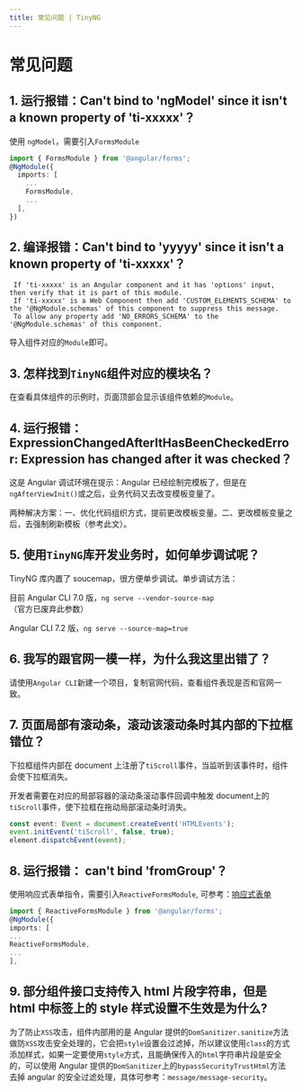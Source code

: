 ```yaml
---
title: 常见问题 | TinyNG
---
```


# 常见问题
## 1. 运行报错：Can't bind to 'ngModel' since it isn't a known property of 'ti-xxxxx'？

使用 `ngModel`，需要引入`FormsModule`

```typescript
import { FormsModule } from '@angular/forms';
@NgModule({
  imports: [
    ...
    FormsModule,
    ...
  ],
})
```

## 2. 编译报错：Can't bind to 'yyyyy' since it isn't a known property of 'ti-xxxxx'？
```
 If 'ti-xxxxx' is an Angular component and it has 'options' input, then verify that it is part of this module.
 If 'ti-xxxxx' is a Web Component then add 'CUSTOM_ELEMENTS_SCHEMA' to the '@NgModule.schemas' of this component to suppress this message.
 To allow any property add 'NO_ERRORS_SCHEMA' to the '@NgModule.schemas' of this component.
```
导入组件对应的`Module`即可。

## 3. 怎样找到`TinyNG`组件对应的模块名？

在查看具体组件的示例时，页面顶部会显示该组件依赖的`Module`。

## 4. 运行报错：ExpressionChangedAfterItHasBeenCheckedError: Expression has changed after it was checked？

这是 Angular 调试环境在提示：Angular 已经绘制完模板了，但是在`ngAfterViewInit()`或之后，业务代码又去改变模板变量了。

两种解决方案：一、优化代码组织方式，提前更改模板变量。二、更改模板变量之后，去强制刷新模板（参考此文）。

## 5. 使用`TinyNG`库开发业务时，如何单步调试呢？

TinyNG 库内置了 soucemap，很方便单步调试。单步调试方法：

目前 Angular CLI 7.0 版，`ng serve --vendor-source-map`（官方已废弃此参数）

Angular CLI 7.2 版，`ng serve --source-map=true`

## 6. 我写的跟官网一模一样，为什么我这里出错了？

请使用`Angular CLI`新建一个项目，复制官网代码，查看组件表现是否和官网一致。

## 7. 页面局部有滚动条，滚动该滚动条时其内部的下拉框错位？

下拉框组件内部在 document 上注册了`tiScroll`事件，当监听到该事件时，组件会使下拉框消失。

开发者需要在对应的局部容器的滚动条滚动事件回调中触发 document上的`tiScroll`事件，使下拉框在拖动局部滚动条时消失。

```typescript
const event: Event = document.createEvent('HTMLEvents');
event.initEvent('tiScroll', false, true);
element.dispatchEvent(event);
```

## 8. 运行报错： can't bind 'fromGroup'？

使用响应式表单指令，需要引入`ReactiveFormsModule`, 可参考：[响应式表单](https://angular.io/guide/reactive-forms)

```typescript
import { ReactiveFormsModule } from '@angular/forms';
@NgModule({
imports: [
...
ReactiveFormsModule,
...
],
```

## 9. 部分组件接口支持传入 html 片段字符串，但是 html 中标签上的 style 样式设置不生效是为什么?

为了防止`XSS`攻击，组件内部用的是 Angular 提供的`DomSanitizer.sanitize`方法做防`XSS`攻击安全处理的，它会把`style`设置会过滤掉，所以建议使用`class`的方式添加样式，如果一定要使用`style`方式，且能确保传入的`html`字符串片段是安全的，可以使用 Angular 提供的`DomSanitizer`上的`bypassSecurityTrustHtml`方法去掉 angular 的安全过滤处理，具体可参考：`message/message-security`。
